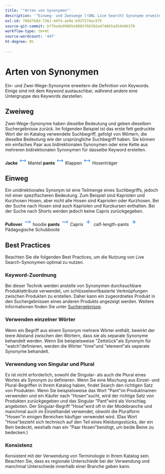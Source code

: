 ```yaml
---
title: '"Arten von Synonymen"'
description: '"Einweg- und Zweiwege [!DNL Live Search] Synonyme erweitern die Definition von Keywords."'
exl-id: 708d7b0d-7361-44f4-ae9e-b92f574ac975
source-git-commit: bffbede99865e9085f60392e474065a454446370
workflow-type: tm+mt
source-wordcount: '447'
ht-degree: 0%

---
```


# Arten von Synonymen

Ein- und Zwei-Wege-Synonyme erweitern die Definition von Keywords. Einige sind mit dem Keyword austauschbar, während andere eine Untergruppe des Keywords darstellen.

## Zweiweg

Zwei-Wege-Synonyme haben dieselbe Bedeutung und geben dieselben Suchergebnisse zurück. Im folgenden Beispiel ist das erste fett gedruckte Wort der im Katalog verwendete Suchbegriff, gefolgt von Wörtern, die dieselbe Bedeutung wie der ursprüngliche Suchbegriff haben. Sie können ein einfaches Paar aus bidirektionalen Synonymen oder eine Kette aus mehreren bidirektionalen Synonymen für dasselbe Keyword erstellen.

**Jacke** ![Zweiwegauswahl](assets/btn-two-way.png) Mantel
**pants** ![Zweiwegauswahl](assets/btn-two-way.png) Klappen ![Zweiwegauswahl](assets/btn-two-way.png) Hosenträger

## Einweg

Ein unidirektionales Synonym ist eine Teilmenge eines Suchbegriffs, jedoch mit einer spezifischeren Bedeutung. Zum Beispiel sind Kapriolen und Kurzhosen Hosen, aber nicht alle Hosen sind Kapriolen oder Kurzhosen. Bei der Suche nach Hosen sind auch Kapriolen und Kurzkursen enthalten. Bei der Suche nach Shorts werden jedoch keine Capris zurückgegeben.

**Pullover** ![Einwegauswahl](assets/btn-one-way.png) hoodie
**pants** ![Einwegauswahl](assets/btn-one-way.png) Capris ![Mehrere Einweg-Selektoren](assets/btn-multiple-one-way.png) calf-length-pants ![Mehrere Einweg-Selektoren](assets/btn-multiple-one-way.png) Pädagogische Schubboote

## Best Practices

Beachten Sie die folgenden Best Practices, um die Nutzung von Live Search-Synonymen optimal zu nutzen.

### Keyword-Zuordnung

Bei dieser Technik werden anstelle von Synonymen durchsuchbare Produktattribute verwendet, um schlüsselwortbasierte Verknüpfungen zwischen Produkten zu erstellen. Daher kann ein zugeordnetes Produkt in den Suchergebnissen eines anderen Produkts angezeigt werden. Weitere Informationen finden Sie unter [Suchergebnisse](https://docs.magento.com/user-guide/catalog/search-results.html).

### Verwenden einzelner Wörter

Wenn ein Begriff aus einem Synonym mehrere Wörter enthält, bewirkt der leere Abstand zwischen den Wörtern, dass sie als separate Synonyme behandelt werden. Wenn Sie beispielsweise &quot;Zeitstück&quot;als Synonym für &quot;watch&quot;definieren, werden die Wörter &quot;time&quot;und &quot;element&quot;als separate Synonyme behandelt.

### Verwendung von Singular und Plural

Es ist nicht erforderlich, sowohl die Singular- als auch die Plural eines Wortes als Synonym zu definieren. Wenn Sie eine Mischung aus Einzel- und Plural-Begriffen in Ihrem Katalog haben, findet Search den richtigen Satz von Produkten. Wenn Sie beispielsweise das Wort &quot;Pant&quot;im Produktnamen verwenden und ein Käufer nach &quot;Hosen&quot;sucht, wird der richtige Satz von Produkten zurückgegeben und das Singular &quot;Pant&quot;wird als Vorschlag angeboten. Der Singular-Begriff &quot;Hose&quot;wird oft in der Modebranche und manchmal auch im Einzelhandel verwendet, obwohl die Pluralform &quot;Hosen&quot;in einigen Bereichen häufiger verwendet wird. (Das Wort &quot;Hose&quot;bezieht sich technisch auf den Teil eines Kleidungsstücks, der ein Bein bedeckt, weshalb man ein &quot;Paar Hosen&quot;benötigt, um beide Beine zu bedecken.)

### Konsistenz

Konsistent mit der Verwendung von Terminologie in Ihrem Katalog sein. Beachten Sie, dass es regionale Unterschiede bei der Verwendung und manchmal Unterschiede innerhalb einer Branche geben kann.
